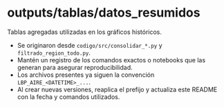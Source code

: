 # outputs/tablas/datos_resumidos

Tablas agregadas utilizadas en los gráficos históricos.

- Se originaron desde `codigo/src/consolidar_*.py` y `filtrado_region_todo.py`.
- Mantén un registro de los comandos exactos o notebooks que las generan para asegurar reproducibilidad.
- Los archivos presentes ya siguen la convención `LBP_AIRE_<DATETIME>_...`.
- Al crear nuevas versiones, reaplica el prefijo y actualiza este README con la fecha y comandos utilizados.
